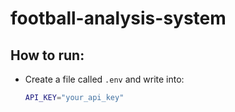 # football-analysis-system

## How to run:

- Create a file called `.env` and write into:
    ```bash
    API_KEY="your_api_key"
    ```